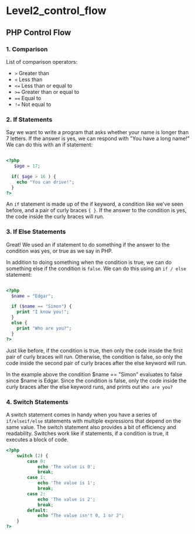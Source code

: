 # Level2_control_flow

## PHP Control Flow 

### 1. Comparison 

List of comparison operators:

* `>` Greater than
* `<` Less than
* `<=` Less than or equal to
* `>=` Greater than or equal to
* `==` Equal to
* `!=` Not equal to

### 2. If Statements  

Say we want to write a program that asks whether your name is longer than 7 letters. If the answer is yes, we can respond with "You have a long name!" We can do this with an if statement:

```php

<?php
   $age = 17;

  if( $age > 16 ) {
    echo "You can drive!";
  }
?>
```
An `if` statement is made up of the if keyword, a condition like we've seen before, and a pair of curly braces `{ }`. If the answer to the condition is yes, the code inside the curly braces will run.

### 3. If Else Statements  

Great! We used an if statement to do something if the answer to the condition was yes, or true as we say in PHP.

In addition to doing something when the condition is true, we can do something else if the condition is `false`. We can do this using an `if / else` statement:

```php

<?php
  $name = "Edgar";

  if ($name == "Simon") {
    print "I know you!";
  }
  else {
    print "Who are you?";
  }
?>
```

Just like before, if the condition is true, then only the code inside the first pair of curly braces will run. Otherwise, the condition is false, so only the code inside the second pair of curly braces after the else keyword will run.

In the example above the condition $name == "Simon" evaluates to false since $name is Edgar. Since the condition is false, only the code inside the curly braces after the else keyword runs, and prints out `Who are you?`

### 4. Switch Statements 

A switch statement comes in handy when you have a series of `if/elseif/else` statements with multiple expressions that depend on the same value. The switch statement also provides a bit of efficiency and readability. Switches work like if statements, if a condition is true, it executes a block of code.

```php
<?php
    switch (2) {
        case 0:
            echo 'The value is 0';
            break;
        case 1:
            echo 'The value is 1';
            break;
        case 2:
            echo 'The value is 2';
            break;
        default:
            echo "The value isn't 0, 1 or 2";
    }
?>
```